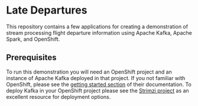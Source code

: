 # Late Departures

This repository contains a few applications for creating a demonstration of
stream processing flight departure information using Apache Kafka, Apache
Spark, and OpenShift.

## Prerequisites

To run this demonstration you will need an OpenShift project and an instance
of Apache Kafka deployed in that project. If you not familiar with OpenShift,
please see the
[getting started section](https://docs.openshift.org/latest/getting_started/index.html)
of their documentation. To deploy Kafka in your OpenShift project please see
the [Strimzi project](http://strimzi.io/) as an excellent resource for
deployment options.


